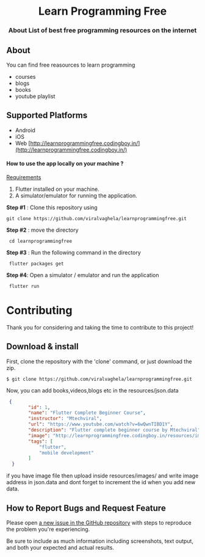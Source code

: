 <h1 align="center">Learn Programming Free</h1>
<h3 align="center">About List of best free programming resources on the internet</h3>

## About 
You can find free reasources to learn programming
 - courses
 - blogs
 - books 
 - youtube playlist

## Supported Platforms

* Android
* iOS
* Web [http://learnprogrammingfree.codingboy.in/](http://learnprogrammingfree.codingboy.in/)

#### How to use the app locally on your machine ?

<u>Requirements</u>

1. Flutter installed on your machine.
2. A simulator/emulator for running the application.

**Step #1** : Clone this repository using 

``` git clone https://github.com/viralvaghela/learnprogrammingfree.git ```

**Step #2** : move the directory

``` cd learnprogrammingfree```

**Step #3** : Run the following command in the directory

``` flutter packages get```

**Step #4**: Open a simulator / emulator and run the application

``` flutter run```

# Contributing

Thank you for considering and taking the time to contribute to this project!

## Download & install

First, clone the repository with the 'clone' command, or just download the zip.

```
$ git clone https://github.com/viralvaghela/learnprogrammingfree.git
```

Now, you can add books,videos,blogs etc in the resources/json.data 
```json
 {
        "id": 1,
        "name": "Flutter Complete Beginner Course",
        "instructor": "Mtechviral",
        "url": "https://www.youtube.com/watch?v=6wQwnTIBD1Y",
        "description": "Flutter complete beginner course by Mtechviral",
        "image": "http://learnprogrammingfree.codingboy.in/resources/images/flutter.png",
        "tags": [
            "flutter",
            "mobile development"
        ]
  }
```

if you have image file then upload inside resources/images/ and write image address in json.data and dont forget to increment the id when you add new data.

## How to Report Bugs and Request Feature

Please open [a new issue in the GitHub repository](https://github.com/viralvaghela/learnprogrammingfree/issues) with steps to reproduce the problem you're experiencing.

Be sure to include as much information including screenshots, text output, and both your expected and actual results.
